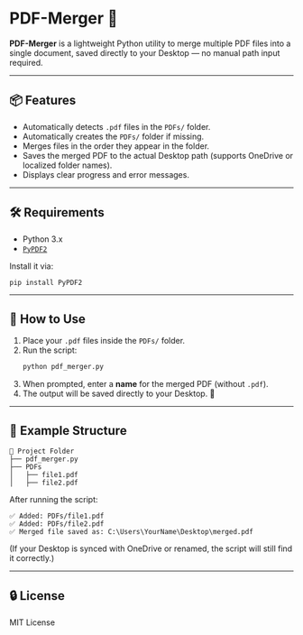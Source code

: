 # PDF-Merger 🧩

**PDF-Merger** is a lightweight Python utility to merge multiple PDF files into a single document, saved directly to your Desktop — no manual path input required.

---

## 📦 Features

- Automatically detects `.pdf` files in the `PDFs/` folder.
- Automatically creates the `PDFs/` folder if missing.
- Merges files in the order they appear in the folder.
- Saves the merged PDF to the actual Desktop path (supports OneDrive or localized folder names).
- Displays clear progress and error messages.

---

## 🛠️ Requirements

- Python 3.x  
- [`PyPDF2`](https://pypi.org/project/PyPDF2/)

Install it via:

```bash
pip install PyPDF2
```

---

## 🚀 How to Use

1. Place your `.pdf` files inside the `PDFs/` folder.
2. Run the script:
   ```bash
   python pdf_merger.py
   ```
3. When prompted, enter a **name** for the merged PDF (without `.pdf`).
4. The output will be saved directly to your Desktop. 🎉

---

## 📂 Example Structure

```
📂 Project Folder
├── pdf_merger.py
├── PDFs
│   ├── file1.pdf
│   ├── file2.pdf
```

After running the script:

```
✅ Added: PDFs/file1.pdf  
✅ Added: PDFs/file2.pdf  
✅ Merged file saved as: C:\Users\YourName\Desktop\merged.pdf
```

(If your Desktop is synced with OneDrive or renamed, the script will still find it correctly.)

---

## 🔒 License

MIT License
